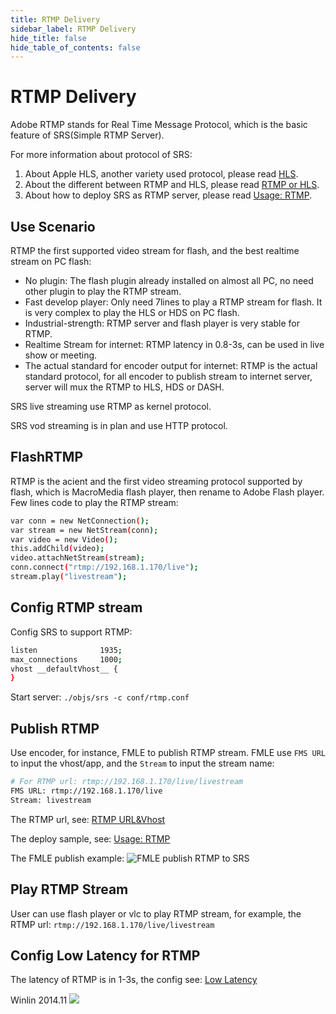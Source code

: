 ```yaml
---
title: RTMP Delivery
sidebar_label: RTMP Delivery 
hide_title: false
hide_table_of_contents: false
---
```


# RTMP Delivery

Adobe RTMP stands for Real Time Message Protocol, which is the basic feature of SRS(Simple RTMP Server).

For more information about protocol of SRS:

1. About Apple HLS, another variety used protocol, please read [HLS](./delivery-hls).
2. About the different between RTMP and HLS, please read [RTMP or HLS](./rtmp-pk-http).
3. About how to deploy SRS as RTMP server, please read [Usage: RTMP](./sample-rtmp).

## Use Scenario

RTMP the first supported video stream for flash, and the best realtime stream on PC flash:
* No plugin: The flash plugin already installed on almost all PC, no need other plugin to play the RTMP stream.
* Fast develop player: Only need 7lines to play a RTMP stream for flash. It is very complex to play the HLS or HDS on PC flash.
* Industrial-strength: RTMP server and flash player is very stable for RTMP.
* Realtime Stream for internet: RTMP latency in 0.8-3s, can be used in live show or meeting.
* The actual standard for encoder output for internet: RTMP is the actual standard protocol, for all encoder to publish stream to internet server, server will mux the RTMP to HLS, HDS or DASH.

SRS live streaming use RTMP as kernel protocol.

SRS vod streaming is in plan and use HTTP protocol.

## FlashRTMP

RTMP is the acient and the first video streaming protocol supported by flash, which is MacroMedia flash player, then rename to Adobe Flash player. Few lines code to play the RTMP stream:

```bash
var conn = new NetConnection();
var stream = new NetStream(conn);
var video = new Video();
this.addChild(video);
video.attachNetStream(stream);
conn.connect("rtmp://192.168.1.170/live");
stream.play("livestream");
```

## Config RTMP stream

Config SRS to support RTMP:

```bash
listen              1935;
max_connections     1000;
vhost __defaultVhost__ {
}
```

Start server: `./objs/srs -c conf/rtmp.conf`

## Publish RTMP

Use encoder, for instance, FMLE to publish RTMP stream. FMLE use `FMS URL` to input the vhost/app, and the `Stream` to input the stream name:

```bash
# For RTMP url: rtmp://192.168.1.170/live/livestream
FMS URL: rtmp://192.168.1.170/live
Stream: livestream
```

The RTMP url, see: [RTMP URL&Vhost](./rtmp-url-vhost)

The deploy sample, see: [Usage: RTMP](./sample-rtmp)

The FMLE publish example:
![FMLE publish RTMP to SRS](http://ossrs.net/srs.release/wiki/images/FMLE.png)

## Play RTMP Stream

User can use flash player or vlc to play RTMP stream, for example, the RTMP url: `rtmp://192.168.1.170/live/livestream`

## Config Low Latency for RTMP

The latency of RTMP is in 1-3s, the config see: [Low Latency](./low-latency)

Winlin 2014.11
![](https://ossrs.net/gif/v1/sls.gif?site=ossrs.io&path=/lts/doc-en-4/doc/delivery-rtmp)


